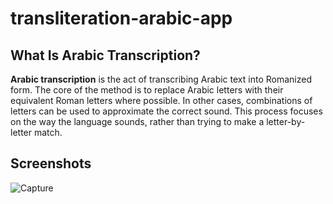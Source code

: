 # transliteration-arabic-app

## What Is Arabic Transcription?
**Arabic transcription** is the act of transcribing Arabic text into Romanized form. The core of the method is to replace Arabic letters with their equivalent Roman letters where possible. In other cases, combinations of letters can be used to approximate the correct sound. This process focuses on the way the language sounds, rather than trying to make a letter-by-letter match.

## Screenshots

![Capture](https://user-images.githubusercontent.com/100093143/187805530-3d1edcf4-f139-4258-830b-ba84803d9bd6.PNG)


